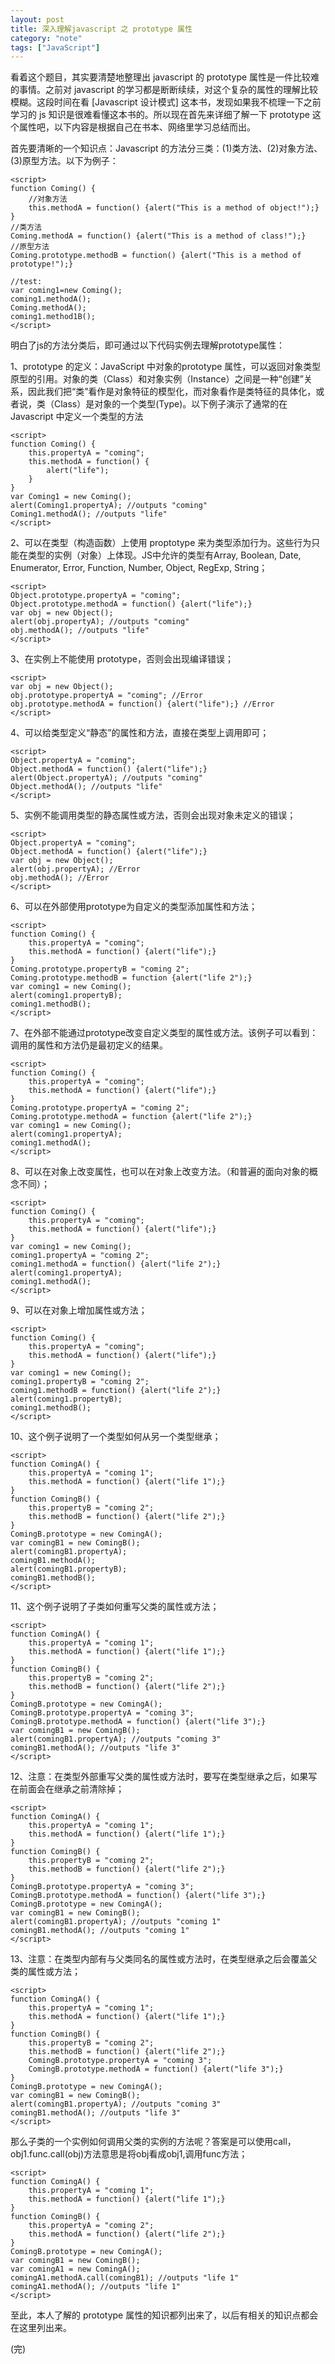 ```yaml
---
layout: post
title: 深入理解javascript 之 prototype 属性
category: "note"
tags: ["JavaScript"]
---
```


看着这个题目，其实要清楚地整理出 javascript 的 prototype 属性是一件比较难的事情。之前对 javascript 的学习都是断断续续，对这个复杂的属性的理解比较模糊。这段时间在看 [Javascript 设计模式] 这本书，发现如果我不梳理一下之前学习的 js 知识是很难看懂这本书的。所以现在首先来详细了解一下 prototype 这个属性吧，以下内容是根据自己在书本、网络里学习总结而出。

首先要清晰的一个知识点：Javascript 的方法分三类：(1)类方法、(2)对象方法、(3)原型方法。以下为例子：

	<script>
	function Coming() {
		//对象方法
		this.methodA = function() {alert("This is a method of object!");}
	}
	//类方法
	Coming.methodA = function() {alert("This is a method of class!");}
	//原型方法
	Coming.prototype.methodB = function() {alert("This is a method of prototype!");}

	//test:
	var coming1=new Coming();
	coming1.methodA();
	Coming.methodA();
	coming1.method1B();
	</script>

明白了js的方法分类后，即可通过以下代码实例去理解prototype属性：

1、prototype 的定义：JavaScript 中对象的prototype 属性，可以返回对象类型原型的引用。对象的类（Class）和对象实例（Instance）之间是一种“创建”关系，因此我们把“类”看作是对象特征的模型化，而对象看作是类特征的具体化，或者说，类（Class）是对象的一个类型(Type)。以下例子演示了通常的在 Javascript 中定义一个类型的方法

	<script>
	function Coming() {
		this.propertyA = "coming";
		this.methodA = function() {
			alert("life");
		}
	}
	var Coming1 = new Coming();
	alert(Coming1.propertyA); //outputs "coming"
	Coming1.methodA(); //outputs "life"
	</script>

2、可以在类型（构造函数）上使用 proptotype 来为类型添加行为。这些行为只能在类型的实例（对象）上体现。JS中允许的类型有Array, Boolean, Date, Enumerator, Error, Function, Number, Object, RegExp, String；

	<script>
	Object.prototype.propertyA = "coming";
	Object.prototype.methodA = function() {alert("life");}
	var obj = new Object();
	alert(obj.propertyA); //outputs "coming"
	obj.methodA(); //outputs "life"
	</script>

3、在实例上不能使用 prototype，否则会出现编译错误；

	<script>
	var obj = new Object();
	obj.prototype.propertyA = "coming"; //Error
	obj.prototype.methodA = function() {alert("life");} //Error
	</script>

4、可以给类型定义“静态”的属性和方法，直接在类型上调用即可；

	<script>
	Object.propertyA = "coming";
	Object.methodA = function() {alert("life");}
	alert(Object.propertyA); //outputs "coming"
	Object.methodA(); //outputs "life"
	</script>

5、实例不能调用类型的静态属性或方法，否则会出现对象未定义的错误；

	<script>
	Object.propertyA = "coming";
	Object.methodA = function() {alert("life");}
	var obj = new Object();
	alert(obj.propertyA); //Error
	obj.methodA(); //Error
	</script>

6、可以在外部使用prototype为自定义的类型添加属性和方法；

	<script>
	function Coming() {
		this.propertyA = "coming";
		this.methodA = function() {alert("life");}
	}
	Coming.prototype.propertyB = "coming 2";
	Coming.prototype.methodB = function {alert("life 2");}
	var coming1 = new Coming();
	alert(coming1.propertyB);
	coming1.methodB();
	</script>

7、在外部不能通过prototype改变自定义类型的属性或方法。该例子可以看到：调用的属性和方法仍是最初定义的结果。

	<script>
	function Coming() {
		this.propertyA = "coming";
		this.methodA = function() {alert("life");}
	}
	Coming.prototype.propertyA = "coming 2";
	Coming.prototype.methodA = function {alert("life 2");}
	var coming1 = new Coming();
	alert(coming1.propertyA);
	coming1.methodA();
	</script>

8、可以在对象上改变属性，也可以在对象上改变方法。（和普遍的面向对象的概念不同）；

	<script>
	function Coming() {
		this.propertyA = "coming";
		this.methodA = function() {alert("life");}
	}
	var coming1 = new Coming();
	coming1.propertyA = "coming 2";
	coming1.methodA = function() {alert("life 2");}
	alert(coming1.propertyA);
	coming1.methodA();
	</script>

9、可以在对象上增加属性或方法；

	<script>
	function Coming() {
		this.propertyA = "coming";
		this.methodA = function() {alert("life");}
	}
	var coming1 = new Coming();
	coming1.propertyB = "coming 2";
	coming1.methodB = function() {alert("life 2");}
	alert(coming1.propertyB);
	coming1.methodB();
	</script>

10、这个例子说明了一个类型如何从另一个类型继承；

	<script>
	function ComingA() {
		this.propertyA = "coming 1";
		this.methodA = function() {alert("life 1");}
	}
	function ComingB() {
		this.propertyB = "coming 2";
		this.methodB = function() {alert("life 2");}
	}
	ComingB.prototype = new ComingA();
	var comingB1 = new ComingB();
	alert(comingB1.propertyA);
	comingB1.methodA();
	alert(comingB1.propertyB);
	comingB1.methodB();
	</script>

11、这个例子说明了子类如何重写父类的属性或方法；

	<script>
	function ComingA() {
		this.propertyA = "coming 1";
		this.methodA = function() {alert("life 1");}
	}
	function ComingB() {
		this.propertyB = "coming 2";
		this.methodB = function() {alert("life 2");}
	}
	ComingB.prototype = new ComingA();
	ComingB.prototype.propertyA = "coming 3";
	ComingB.prototype.methodA = function() {alert("life 3");}
	var comingB1 = new ComingB();
	alert(comingB1.propertyA); //outputs "coming 3"
	comingB1.methodA(); //outputs "life 3"
	</script>

12、注意：在类型外部重写父类的属性或方法时，要写在类型继承之后，如果写在前面会在继承之前清除掉；

	<script>
	function ComingA() {
		this.propertyA = "coming 1";
		this.methodA = function() {alert("life 1");}
	}
	function ComingB() {
		this.propertyB = "coming 2";
		this.methodB = function() {alert("life 2");}
	}
	ComingB.prototype.propertyA = "coming 3";
	ComingB.prototype.methodA = function() {alert("life 3");}
	ComingB.prototype = new ComingA();
	var comingB1 = new ComingB();
	alert(comingB1.propertyA); //outputs "coming 1"
	comingB1.methodA(); //outputs "coming 1"
	</script>

13、注意：在类型内部有与父类同名的属性或方法时，在类型继承之后会覆盖父类的属性或方法；

	<script>
	function ComingA() {
		this.propertyA = "coming 1";
		this.methodA = function() {alert("life 1");}
	}
	function ComingB() {
		this.propertyB = "coming 2";
		this.methodB = function() {alert("life 2");}
		ComingB.prototype.propertyA = "coming 3";
		ComingB.prototype.methodA = function() {alert("life 3");}
	}
	ComingB.prototype = new ComingA();
	var comingB1 = new ComingB();
	alert(comingB1.propertyA); //outputs "coming 3"
	comingB1.methodA(); //outputs "life 3"
	</script>

那么子类的一个实例如何调用父类的实例的方法呢？答案是可以使用call，obj1.func.call(obj)方法意思是将obj看成obj1,调用func方法；

	<script>
	function ComingA() {
		this.propertyA = "coming 1";
		this.methodA = function() {alert("life 1");}
	}
	function ComingB() {
		this.propertyA = "coming 2";
		this.methodA = function() {alert("life 2");}
	}
	ComingB.prototype = new ComingA();
	var comingB1 = new ComingB();
	var comingA1 = new ComingA();
	comingA1.methodA.call(comingB1); //outputs "life 1"
	comingA1.methodA(); //outputs "life 1"
	</script>

至此，本人了解的 prototype 属性的知识都列出来了，以后有相关的知识点都会在这里列出来。

(完)










